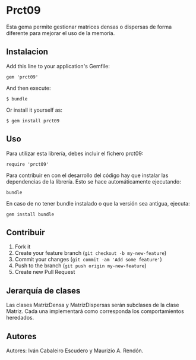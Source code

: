 # Prct09

Esta gema permite gestionar matrices densas o dispersas de forma diferente para mejorar el uso de la memoria.

## Instalacion

Add this line to your application's Gemfile:

    gem 'prct09'

And then execute:

    $ bundle

Or install it yourself as:

    $ gem install prct09

## Uso

Para utilizar esta librería, debes incluir el fichero prct09:

    require 'prct09'

Para contribuir en con el desarrollo del código hay que instalar las dependencias de la librería. Esto se hace automáticamente ejecutando:

    bundle

En caso de no tener bundle instalado o que la versión sea antigua, ejecuta:

    gem install bundle

## Contribuir

1. Fork it
2. Create your feature branch (`git checkout -b my-new-feature`)
3. Commit your changes (`git commit -am 'Add some feature'`)
4. Push to the branch (`git push origin my-new-feature`)
5. Create new Pull Request

## Jerarquía de clases

Las clases MatrizDensa y MatrizDispersas serán subclases de la clase Matriz. Cada una implementará como corresponda los comportamientos heredados.

## Autores

Autores: Iván Cabaleiro Escudero y Maurizio A. Rendón.
